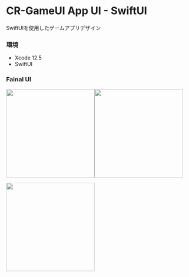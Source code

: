 # CR-GameUI App UI - SwiftUI

SwiftUIを使用したゲームアプリデザイン

### 環境
 - Xcode 12.5
 - SwiftUI

### Fainal UI
 
 <img src="https://user-images.githubusercontent.com/64761563/123560821-a8868880-d7df-11eb-8622-a84ca7241d20.jpg" width="240"><img src="https://user-images.githubusercontent.com/64761563/123560819-a3c1d480-d7df-11eb-94b4-2573aa6d38bd.jpg" width="240">
 
 <img src="https://user-images.githubusercontent.com/64761563/123560810-96a4e580-d7df-11eb-9fc6-a207301c4c74.GIF" width="240">
